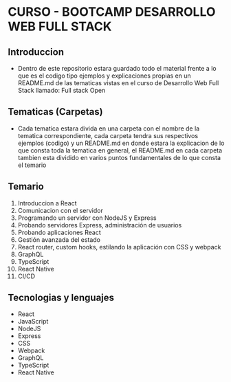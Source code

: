 # CURSO - BOOTCAMP DESARROLLO WEB FULL STACK

## Introduccion
- Dentro de este repositorio estara guardado todo el material frente a lo que es el codigo tipo ejemplos y explicaciones propias en un README.md de las tematicas vistas en el curso
  de Desarrollo Web Full Stack llamado: Full stack Open

## Tematicas (Carpetas)
- Cada tematica estara divida en una carpeta con el nombre de la tematica correspondiente, cada carpeta tendra sus respectivos ejemplos (codigo) y un README.md en donde estara la explicacion
  de lo que consta toda la tematica en general, el README.md en cada carpeta tambien esta dividido en varios puntos fundamentales de lo que consta el temario

## Temario
1. Introduccion a React
2. Comunicacion con el servidor
3. Programando un servidor con NodeJS y Express
4. Probando servidores Express, administración de usuarios
5. Probando aplicaciones React
6. Gestión avanzada del estado
7. React router, custom hooks, estilando la aplicación con CSS y webpack
8. GraphQL
9. TypeScript
10. React Native
11. CI/CD

## Tecnologias y lenguajes
- React
- JavaScript
- NodeJS
- Express
- CSS
- Webpack
- GraphQL
- TypeScript
- React Native

